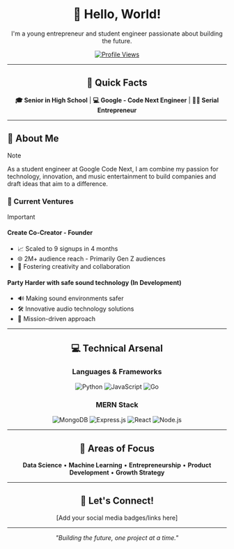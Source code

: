 <div align="center">

# 👋 Hello, World!

I'm a young entrepreneur and student engineer passionate about building the future.

[![Profile Views](https://komarev.com/ghpvc/?username=redlover0&color=blueviolet)](https://github.com/redlover0)

</div>

---

<div align="center">

## 🚀 Quick Facts

**🎓 Senior in High School** | **💻 Google - Code Next Engineer** | **👨‍💼 Serial Entrepreneur**

</div>

---

## 💫 About Me

> [!NOTE]
> As a student engineer at Google Code Next, I am combine my passion for technology, innovation, and music entertainment to build companies and draft ideas that aim to a difference.

### 🏢 Current Ventures

> [!IMPORTANT]
> #### Create Co-Creator - Founder
> - 📈 Scaled to 9 signups in 4 months
> - 🌐 2M+ audience reach - Primarily Gen Z audiences  
> - 🎯 Fostering creativity and collaboration
>
> #### Party Harder with safe sound technology (In Development)
> - 🔊 Making sound environments safer
> - 🛠️ Innovative audio technology solutions
> - 🌱 Mission-driven approach

---

<div align="center">

## 💻 Technical Arsenal

### Languages & Frameworks

![Python](https://img.shields.io/badge/Python-3776AB?style=for-the-badge&logo=python&logoColor=white)
![JavaScript](https://img.shields.io/badge/JavaScript-F7DF1E?style=for-the-badge&logo=javascript&logoColor=black)
![Go](https://img.shields.io/badge/Go-00ADD8?style=for-the-badge&logo=go&logoColor=white)

### MERN Stack
![MongoDB](https://img.shields.io/badge/MongoDB-47A248?style=for-the-badge&logo=mongodb&logoColor=white)
![Express.js](https://img.shields.io/badge/Express.js-000000?style=for-the-badge&logo=express&logoColor=white)
![React](https://img.shields.io/badge/React-61DAFB?style=for-the-badge&logo=react&logoColor=black)
![Node.js](https://img.shields.io/badge/Node.js-339933?style=for-the-badge&logo=nodedotjs&logoColor=white)

</div>

---

<div align="center">

## 🔧 Areas of Focus

**Data Science** • **Machine Learning** • **Entrepreneurship** • **Product Development** • **Growth Strategy**

</div>

---

<div align="center">

## 🤝 Let's Connect!

[Add your social media badges/links here]

---

*"Building the future, one project at a time."*

</div>
